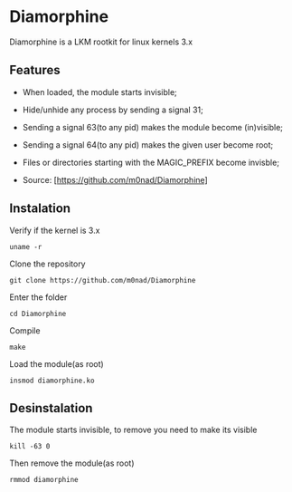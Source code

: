 Diamorphine
===========

Diamorphine is a LKM rootkit for linux kernels 3.x

Features
--

- When loaded, the module starts invisible;

- Hide/unhide any process by sending a signal 31;

- Sending a signal 63(to any pid) makes the module become (in)visible;

- Sending a signal 64(to any pid) makes the given user become root;

- Files or directories starting with the MAGIC_PREFIX become invisble;

- Source: [https://github.com/m0nad/Diamorphine]

Instalation
--

Verify if the kernel is 3.x
```
uname -r
```

Clone the repository
```
git clone https://github.com/m0nad/Diamorphine
```

Enter the folder
```
cd Diamorphine
```

Compile
```
make
```

Load the module(as root)
```
insmod diamorphine.ko
```

Desinstalation
--

The module starts invisible, to remove you need to make its visible
```
kill -63 0
```

Then remove the module(as root)
```
rmmod diamorphine
```
